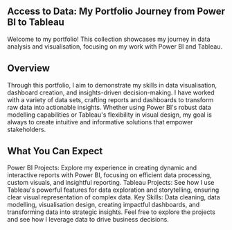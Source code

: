 ## Access to Data: My Portfolio Journey from Power BI to Tableau
Welcome to my portfolio! This collection showcases my journey in data analysis and visualisation, focusing on my work with Power BI and Tableau.

## Overview
Through this portfolio, I aim to demonstrate my skills in data visualisation, dashboard creation, and insights-driven decision-making. I have worked with a variety of data sets, crafting reports and dashboards to transform raw data into actionable insights. Whether using Power BI's robust data modelling capabilities or Tableau's flexibility in visual design, my goal is always to create intuitive and informative solutions that empower stakeholders.

## What You Can Expect
Power BI Projects: Explore my experience in creating dynamic and interactive reports with Power BI, focusing on efficient data processing, custom visuals, and insightful reporting.
Tableau Projects: See how I use Tableau's powerful features for data exploration and storytelling, ensuring clear visual representation of complex data.
Key Skills: Data cleaning, data modelling, visualisation design, creating impactful dashboards, and transforming data into strategic insights.
Feel free to explore the projects and see how I leverage data to drive business decisions.
